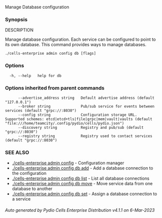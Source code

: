 Manage Database configuration

### Synopsis


DESCRIPTION

  Manage database configuration.
  Each service can be configured to point to its own database. This command provides ways to manage databases.


```
./cells-enterprise admin config db [flags]
```

### Options

```
  -h, --help   help for db
```

### Options inherited from parent commands

```
      --advertise_address string   Default advertise address (default "127.0.0.1")
      --broker string              Pub/sub service for events between services (default "grpc://:8030")
      --config string              Configuration storage URL. Supported schemes: etcd|etcd+tls|file|grpc|mem|vault|vaults (default "file:///home/teamcity/.config/pydio/cells/pydio.json")
      --discovery string           Registry and pub/sub (default "grpc://:8030")
      --registry string            Registry used to contact services (default "grpc://:8030")
```

### SEE ALSO

* [./cells-enterprise admin config](./cells-enterprise-admin-config)	 - Configuration manager
* [./cells-enterprise admin config db add](./cells-enterprise-admin-config-db-add)	 - Add a database connection to the configuration
* [./cells-enterprise admin config db list](./cells-enterprise-admin-config-db-list)	 - List all database connections
* [./cells-enterprise admin config db move](./cells-enterprise-admin-config-db-move)	 - Move service data from one database to another
* [./cells-enterprise admin config db set](./cells-enterprise-admin-config-db-set)	 - Assign a database connection to a service

###### Auto generated by Pydio Cells Enterprise Distribution v4.1.1 on 6-Mar-2023
